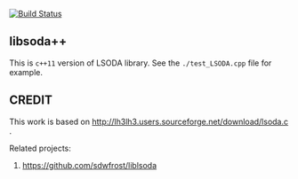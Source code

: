 [![Build Status](https://travis-ci.org/dilawar/libsoda.svg?branch=master)](https://travis-ci.org/dilawar/libsoda)

## libsoda++

This is `c++11` version of LSODA library. See the `./test_LSODA.cpp` file for example.

## CREDIT 

This work is based on http://lh3lh3.users.sourceforge.net/download/lsoda.c . 

Related projects:

1. https://github.com/sdwfrost/liblsoda
